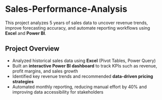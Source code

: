 # Sales-Performance-Analysis
This project analyzes 5 years of sales data to uncover revenue trends, improve forecasting accuracy, and automate reporting workflows using **Excel** and **Power BI**.

## Project Overview
- Analyzed historical sales data using **Excel** (Pivot Tables, Power Query)
- Built an **interactive Power BI dashboard** to track KPIs such as revenue, profit margins, and sales growth
- Identified key revenue trends and recommended **data-driven pricing strategies**
- Automated monthly reporting, reducing manual effort by 40% and improving data accessibility for stakeholders
